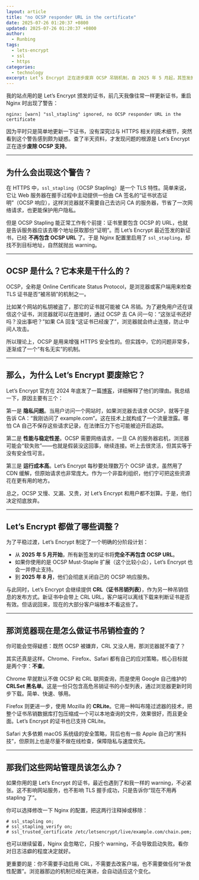 ```yaml
---
layout: article
title: "no OCSP responder URL in the certificate"
date: 2025-07-26 01:20:37 +0800
updated: 2025-07-26 01:20:37 +0800
author:
  - Runbing
tags:
  - lets-encrypt
  - ssl
  - https
categories:
  - technology
excerpt: Let’s Encrypt 正在逐步废弃 OCSP 吊销机制，自 2025 年 5 月起，其签发的所有新证书将不再包含 OCSP URL，导致启用 OCSP Stapling 的 Nginx 出现警告。主流浏览器如 Chrome、Firefox 和 Safari 已采用本地缓存或预加载吊销信息，无需实时联网查询。站点管理员可安全关闭 OCSP Stapling 配置，无需担心安全影响。
---
```


我的站点用的是 Let’s Encrypt 颁发的证书，前几天我像往常一样更新证书，重启 Nginx 时出现了警告：

```
nginx: [warn] "ssl_stapling" ignored, no OCSP responder URL in the certificate
```

因为平时只是简单地更新一下证书，没有深究过与 HTTPS 相关的技术细节，突然看到这个警告感到颇为疑惑。查了半天资料，才发现问题的根源是 Let’s Encrypt 正在逐步**废除 OCSP 支持**。

---

## 为什么会出现这个警告？

在 HTTPS 中，`ssl_stapling`（OCSP Stapling）是一个 TLS 特性。简单来说，它让 Web 服务器在握手过程中主动提供一份由 CA 签名的“证书状态证明”（OCSP 响应），这样浏览器就不需要自己去访问 CA 的服务器，节省了一次网络请求，也更能保护用户隐私。

但是 OCSP Stapling 能正常工作有个前提：证书里要包含 OCSP 的 URL，也就是告诉服务器应该去哪个地址获取那份“证明”。而 Let’s Encrypt 最近签发的新证书，已经 **不再包含 OCSP URL** 了。于是 Nginx 配置里启用了 `ssl_stapling`，却找不到目标地址，自然就抛出 warning。

---

## OCSP 是什么？它本来是干什么的？

OCSP，全称是 Online Certificate Status Protocol，是浏览器或客户端用来检查 TLS 证书是否“被吊销”的机制之一。

比如某个网站的私钥被盗了，那它的证书就可能被 CA 吊销。为了避免用户还在误信这个证书，浏览器就可以在连接时，通过 OCSP 去 CA 问一句：“这张证书还好吗？没出事吧？”如果 CA 回复“这证书已经废了”，浏览器就会终止连接，防止中间人攻击。

所以理论上，OCSP 是用来增强 HTTPS 安全性的。但实践中，它的问题非常多，逐渐成了一个“有名无实”的机制。

---

## 那么，为什么 Let’s Encrypt 要废除它？

Let’s Encrypt 官方在 2024 年底发了一篇[博客](https://letsencrypt.org/2024/12/05/ending-ocsp/)，详细解释了他们的理由。我总结一下，原因主要有三个：

第一是 **隐私问题**。当用户访问一个网站时，如果浏览器去请求 OCSP，就等于是告诉 CA：“我刚访问了 example.com”。这在技术上就构成了一个流量泄露。哪怕 CA 自己不保存这些请求记录，在法律压力下也可能被迫开启追踪。

第二是 **性能与稳定性差**。OCSP 需要网络请求，一旦 CA 的服务器宕机，浏览器可能会“软失败”——也就是假装没这回事，继续连接。听上去很灵活，但其实等于没有安全性可言。

第三是 **运行成本高**。Let’s Encrypt 每秒要处理数万个 OCSP 请求，虽然用了 CDN 缓解，但原始请求也非常庞大。作为一个非盈利组织，他们宁可把这些资源花在更有用的地方。

总之，OCSP 又慢、又漏、又贵，对 Let’s Encrypt 和用户都不划算。于是，他们决定彻底放弃。

---

## Let’s Encrypt 都做了哪些调整？

为了平稳过渡，Let’s Encrypt 制定了一个明确的分阶段计划：

* 从 **2025 年 5 月开始**，所有新签发的证书将**完全不再包含 OCSP URL**。
* 如果你使用的是 OCSP Must-Staple 扩展（这个比较小众），Let’s Encrypt 也会一并停止支持。
* 到 **2025 年 8 月**，他们会彻底关闭自己的 OCSP 响应服务。

与此同时，Let’s Encrypt 会继续提供 **CRL（证书吊销列表）**，作为另一种吊销信息的发布方式。新证书中会带上 CRL URL，客户端可以离线下载来判断证书是否有效。但话说回来，现在的大部分客户端根本不看这些了。

---

## 那浏览器现在是怎么做证书吊销检查的？

你可能会觉得疑惑：既然 OCSP 被嫌弃，CRL 又没人用，那浏览器就不查了？

其实还真是这样。Chrome、Firefox、Safari 都有自己的应对策略，核心目标就是两个字：**不查**。

Chrome 早就默认不做 OCSP 和 CRL 联网查询，而是使用 Google 自己维护的 **CRLSet 黑名单**。这是一份只包含高危吊销证书的小型列表，通过浏览器更新时同步下载。简单、快速、够用。

Firefox 则更进一步，使用 Mozilla 的 **CRLite**。它用一种叫布隆过滤器的技术，把整个证书吊销数据库打包压缩成一个可以本地查询的文件，效果很好，而且更全面。Let’s Encrypt 的证书也已支持 CRLite。

Safari 大多依赖 macOS 系统级的安全策略，背后也有一些 Apple 自己的“黑科技”，但原则上也是尽量不做在线检查，保障隐私与速度优先。

---

## 那我们这些网站管理员该怎么办？

如果你用的是 Let’s Encrypt 的证书，最近也遇到了和我一样的 warning，不必紧张。这不影响网站服务，也不影响 TLS 握手成功，只是告诉你“现在不用再 stapling 了”。

你可以选择修改一下 Nginx 的配置，把这两行注释掉或移除：

```nginx
# ssl_stapling on;
# ssl_stapling_verify on;
# ssl_trusted_certificate /etc/letsencrypt/live/example.com/chain.pem;
```

也可以继续留着，Nginx 会忽略它，只报个 warning，不会导致启动失败。看你对日志洁癖的程度决定就好。

更重要的是：你不需要手动启用 CRL，不需要去改客户端，也不需要做任何“补救性配置”。浏览器那边的机制已经在演进，会自动适应这个变化。
